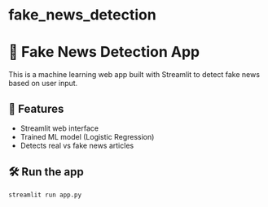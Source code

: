# fake_news_detection
# 📰 Fake News Detection App

This is a machine learning web app built with Streamlit to detect fake news based on user input.

## 🚀 Features
- Streamlit web interface
- Trained ML model (Logistic Regression)
- Detects real vs fake news articles

## 🛠 Run the app
```bash
streamlit run app.py
